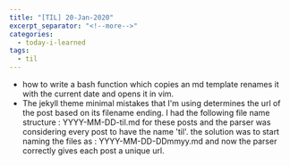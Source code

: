 ```yaml
---
title: "[TIL] 20-Jan-2020"
excerpt_separator: "<!--more-->"
categories:
  - today-i-learned
tags:
  - til 
---
```


<!--more-->

- how to write a bash function which copies an md template renames it with the current date and opens it in vim.
- The jekyll theme minimal mistakes that I'm using determines the url of the post based on its filename ending. I had the following file name structure : YYYY-MM-DD-til.md for these posts and the parser was considering every post to have the name 'til'. the solution was to start naming the files as : YYYY-MM-DD-DDmmyy.md and now the parser correctly gives each post a unique url.

